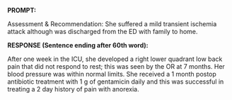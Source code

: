 **PROMPT:**

Assessment & Recommendation:  She suffered a mild transient ischemia attack although was discharged from the ED with family to home.

**RESPONSE (Sentence ending after 60th word):**

After one week in the ICU, she developed a right lower quadrant low back pain that did not respond to rest; this was seen by the OR at 7 months. Her blood pressure was within normal limits. She received a 1 month postop antibiotic treatment with 1 g of gentamicin daily and this was successful in treating a 2 day history of pain with anorexia. 